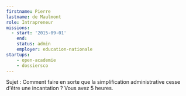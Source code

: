 ```yaml
---
firstname: Pierre
lastname: de Maulmont
role: Intrapreneur
missions:
  - start: '2015-09-01'
    end:
    status: admin
    employer: education-nationale
startups:
    - open-academie
    - dossiersco
---
```


Sujet : Comment faire en sorte que la simplification administrative cesse d'être une incantation ? Vous avez 5 heures.
